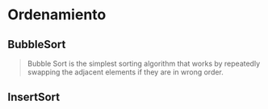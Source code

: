 # Ordenamiento 
## BubbleSort 

> Bubble Sort is the simplest sorting algorithm that works by repeatedly swapping the adjacent elements if they are in 
> wrong order.


## InsertSort
